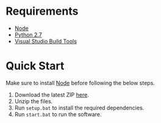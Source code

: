 # Requirements

- [Node](https://nodejs.org/dist/v12.16.3/node-v12.16.3-x64.msi)
- [Python 2.7](https://www.python.org/ftp/python/2.7/python-2.7.amd64.msi)
- [Visual Studio Build Tools](https://visualstudio.microsoft.com/thank-you-downloading-visual-studio/?sku=BuildTools&rel=16)

# Quick Start

Make sure to install [Node](https://nodejs.org/dist/v12.16.3/node-v12.16.3-x64.msi) before following the below steps.

1. Download the latest ZIP [here]().
2. Unzip the files.
3. Run `setup.bat` to install the required dependencies.
4. Run `start.bat` to run the software.
